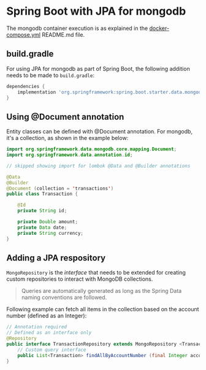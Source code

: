 # Spring Boot with JPA for mongodb

The mongodb container execution is as explained in the [docker-compose.yml](https://github.com/LearnerOrLearnerr/open-banking-manning/blob/main/docker-mongodb/README.md) README.md file.

## build.gradle

For using JPA for mongodb as part of Spring Boot, the following addition needs to be made to `build.gradle`:

```groovy
dependencies {
    implementation 'org.springframework:spring.boot.starter.data.mongodb'
}
```

## Using @Document annotation

Entity classes can be defined with @Document annotation. For mongodb, it's a collection, as shown in the example below:

```java
import org.springframework.data.mongodb.core.mapping.Document;
import org.springframework.data.annotation.id;

// skipped showing import for lombok @Data and @Builder annotations

@Data
@Builder
@Document (collection = 'transactions')
public class Transaction {

    @Id
    private String id;

    private Double amount;
    private Data date;
    private String currency;
}
```

## Adding a JPA respository

`MongoRepository` is the *interface* that needs to be extended for creating custom repositories to interact with MongoDB collections.

> Queries are automatically generated as long as the Spring Data naming conventions are followed.

Following example can fetch all items in the collection based on the account number (defined as an Integer):

```java
// Annotation required
// Defined as an interface only
@Repository
public interface TransactionRepository extends MongoRepository <Transaction, String> {
    // Custom query interface
    public List<Transaction> findAllByAccountNumber (final Integer accountNumber);
}
```
##